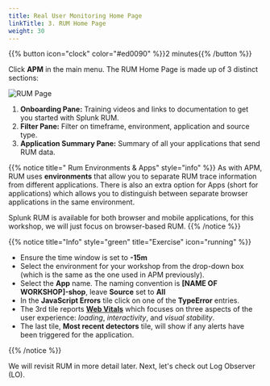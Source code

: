 ```yaml
---
title: Real User Monitoring Home Page
linkTitle: 3. RUM Home Page
weight: 30
---
```

 
{{% button icon="clock" color="#ed0090" %}}2 minutes{{% /button %}}

Click **APM** in the main menu. The RUM Home Page is made up of 3 distinct sections:

![RUM Page](../images/rum-main.png)

1. **Onboarding Pane:** Training videos and links to documentation to get you started with Splunk RUM.
2. **Filter Pane:** Filter on timeframe, environment, application and source type.
3. **Application Summary Pane:** Summary of all your applications that send RUM data. 

{{% notice title=" Rum Environments & Apps" style="info" %}}
As with APM, RUM uses **environments** that allow you to separate RUM trace information from different applications. There is also an extra option for Apps (short for applications) which allows you to distinguish between separate browser applications in the same environment.

Splunk RUM is available for both browser and mobile applications, for this workshop, we will just focus on browser-based RUM.
{{% /notice %}}

{{% notice title="Info" style="green" title="Exercise" icon="running" %}}

* Ensure the time window is set to **-15m**
* Select the environment for your workshop from the drop-down box (which is the same as the one used in APM previously).
* Select the **App** name. The naming convention is **[NAME OF WORKSHOP]-shop**, leave **Source** set to  **All**
* In the **JavaScript Errors** tile click on one of the **TypeError** entries.
* The 3rd tile reports [**Web Vitals**](https://web.dev/explore/learn-core-web-vitals) which focuses on three aspects of the user experience: _loading_, _interactivity_, and _visual stability_.
* The last tile, **Most recent detectors** tile, will show if any alerts have been triggered for the application.

{{% /notice %}}

We will revisit RUM in more detail later. Next, let's check out Log Observer (LO).
